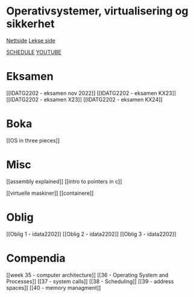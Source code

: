 # Operativsystemer, virtualisering og sikkerhet

[Nettside](https://pages.cs.wisc.edu/~remzi/OSTEP/)
[Lekse side](https://pages.cs.wisc.edu/~remzi/OSTEP/Homework/homework.html)

[SCHEDULE](https://gitlab.com/erikhje/iikos/-/blob/master/schedule.md)
[YOUTUBE](https://www.youtube.com/playlist?list=PLmiI5VoyQBWOMU-wMo60bT_mGgvMYnerP)


# Eksamen
[[IDATG2202 - eksamen nov 2022]]
[[IDATG2202 - eksamen KX23]]
[[IDATG2202 - eksamen X23]]
[[IDATG2202 - eksamen KX24]]


# Boka
[[OS in three pieces]]



# Misc
[[assembly explained]]
[[intro to pointers in c]]

[[virtuelle maskiner]]
[[containere]]


# Oblig
[[Oblig 1 - idata2202]]
[[Oblig 2 - idata2202]]
[[Oblig 3 - idata2202]]


# Compendia
[[week 35 - computer architecture]]
[[36 - Operating System and Processes]]
[[37 - system calls]]
[[38 - Scheduling]]
[[39 - address spaces]]
[[40 - memory managment]]
